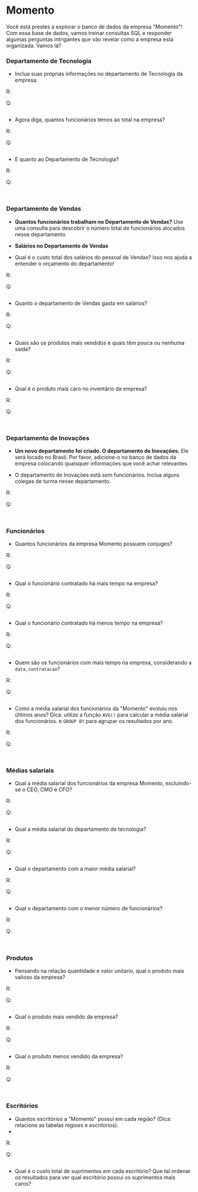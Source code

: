 # Momento 

Você está prestes a explorar o banco de dados da empresa "Momento"! Com essa base de dados, vamos treinar consultas SQL e responder algumas perguntas intrigantes que vão revelar como a empresa está organizada. Vamos lá?

### Departamento de Tecnologia 

* Inclua suas próprias informações no departamento de Tecnologia da empresa.

R:

Q:
```sql

```

* Agora diga, quantos funcionários temos ao total na empresa?

R:

Q:
```sql

```

* E quanto ao Departamento de Tecnologia?

R:

Q:
```sql

```

#

### Departamento de Vendas 

* **Quantos funcionários trabalham no Departamento de Vendas?**
Use uma consulta para descobrir o número total de funcionários alocados nesse departamento.

* **Salários no Departamento de Vendas**

* Qual é o custo total dos salários do pessoal de Vendas? Isso nos ajuda a entender o orçamento do departamento!

R:

Q:
```sql

```


* Quanto o departamento de Vendas gasta em salários?

R:

Q:
```sql

```


* Quais são os produtos mais vendidos e quais têm pouca ou nenhuma saída?

R:

Q:
```sql

```


* Qual é o produto mais caro no inventário da empresa?

R:

Q:
```sql

```


#

### Departamento de Inovações 

* **Um novo departamento foi criado. O departamento de Inovações.** 
Ele será locado no Brasil. Por favor, adicione-o no banco de dados da empresa colocando quaisquer informações que você achar relevantes.

* O departamento de Inovações está sem funcionários. Inclua alguns colegas de turma nesse departamento.  

R:

Q:
```sql

```


#

### Funcionários

* Quantos funcionários da empresa Momento possuem conjuges?

R:

Q:
```sql

```


* Qual o funcionário contratado há mais tempo na empresa?

R:

Q:
```sql

```


* Qual o funcionário contratado há menos tempo na empresa?

R:

Q:
```sql

```


* Quem são os funcionários com mais tempo na empresa, considerando a `data_contratacao`?

R:

Q:
```sql

```


* Como a média salarial dos funcionários da "Momento" evoluiu nos últimos anos?
Dica: utilize a função `AVG()` para calcular a média salarial dos funcionários. e `GROUP BY` para agrupar os resultados por ano.

R:

Q:
```sql

```


#

### Médias salariais

* Qual a média salarial dos funcionários da empresa Momento, excluindo-se o CEO, CMO e CFO?

R:

Q:
```sql

```


* Qual a média salarial do departamento de tecnologia? 

R:

Q:
```sql

```


* Qual o departamento com a maior média salarial?

R:

Q:
```sql

```


* Qual o departamento com o menor número de funcionários?

R:

Q:
```sql

```


#

### Produtos

* Pensando na relação quantidade e valor unitario, qual o produto mais valioso da empresa?

R:

Q:
```sql

```


* Qual o produto mais vendido da empresa?

R:

Q:
```sql

```


* Qual o produto menos vendido da empresa?

R:

Q:
```sql

```


#

### Escritórios

* Quantos escritórios a "Momento" possui em cada região? (Dica: relacione as tabelas regioes e escritorios).
* 
R:

Q:
```sql

```



* Qual é o custo total de suprimentos em cada escritório? Que tal ordenar os resultados para ver qual escritório possui os suprimentos mais caros?
